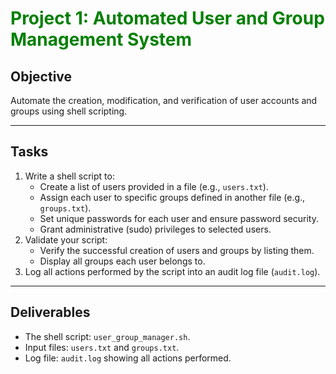 # **<span style="color:green">Project 1: Automated User and Group Management System</span>**

## **Objective**
Automate the creation, modification, and verification of user accounts and groups using shell scripting.

---

## **Tasks**

1. Write a shell script to:
   - Create a list of users provided in a file (e.g., `users.txt`).
   - Assign each user to specific groups defined in another file (e.g., `groups.txt`).
   - Set unique passwords for each user and ensure password security.
   - Grant administrative (sudo) privileges to selected users.
2. Validate your script:
   - Verify the successful creation of users and groups by listing them.
   - Display all groups each user belongs to.
3. Log all actions performed by the script into an audit log file (`audit.log`).

---

## **Deliverables**

- The shell script: `user_group_manager.sh`.
- Input files: `users.txt` and `groups.txt`.
- Log file: `audit.log` showing all actions performed.
